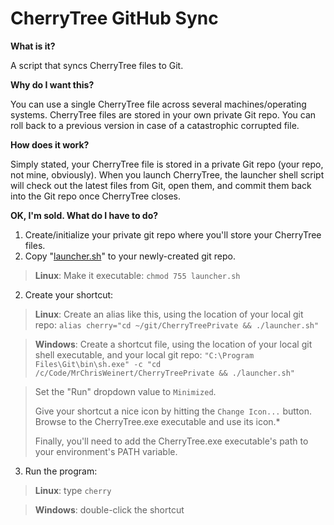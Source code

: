 # CherryTree GitHub Sync

**What is it?**

A script that syncs CherryTree files to Git.

**Why do I want this?**

You can use a single CherryTree file across several machines/operating systems.
CherryTree files are stored in your own private Git repo.
You can roll back to a previous version in case of a catastrophic corrupted file.

**How does it work?**

Simply stated, your CherryTree file is stored in a private Git repo (your repo, not mine, obviously). When you launch CherryTree, the launcher shell script will check out the latest files from Git, open them, and commit them back into the Git repo once CherryTree closes.

**OK, I'm sold. What do I have to do?**
1) Create/initialize your private git repo where you'll store your CherryTree files.
2) Copy "[launcher.sh](https://raw.githubusercontent.com/MrChrisWeinert/CherryTreeGitSync/master/launcher.sh)" to your newly-created git repo.

>**Linux**:
>Make it executable: `chmod 755 launcher.sh`
2) Create your shortcut:
>**Linux**:
>Create an alias like this, using the location of your local git repo:
>`alias cherry="cd ~/git/CherryTreePrivate && ./launcher.sh"`

>**Windows**:
>Create a shortcut file, using the location of your local git shell executable, and your local git repo:
>`"C:\Program Files\Git\bin\sh.exe" -c "cd /c/Code/MrChrisWeinert/CherryTreePrivate && ./launcher.sh"`

>Set the "Run" dropdown value to `Minimized`.
>
>Give your shortcut a nice icon by hitting the `Change Icon...` button. Browse to the CherryTree.exe executable and use its icon.*
>
>Finally, you'll need to add the CherryTree.exe executable's path to your environment's PATH variable.

3) Run the program:
>**Linux**:
> type `cherry`

> **Windows**:
> double-click the shortcut
